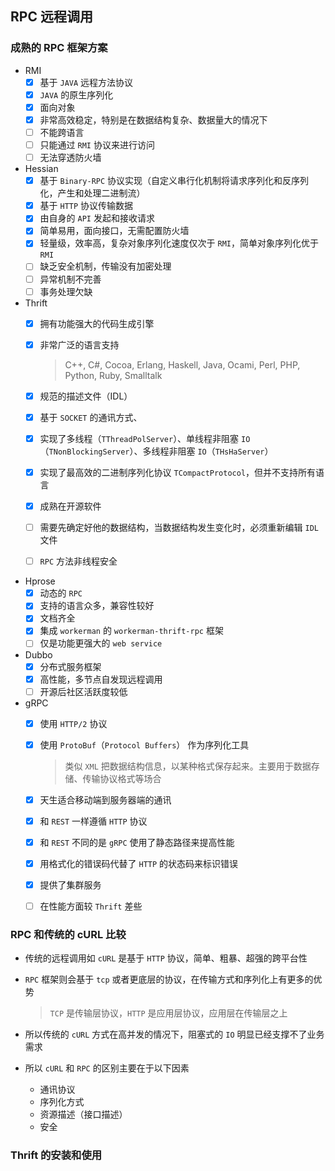 
## RPC 远程调用

### 成熟的 RPC 框架方案

* RMI
    - [x] 基于 `JAVA` 远程方法协议
    - [x] `JAVA` 的原生序列化
    - [x] 面向对象
    - [x] 非常高效稳定，特别是在数据结构复杂、数据量大的情况下
    - [ ] 不能跨语言
    - [ ] 只能通过 `RMI` 协议来进行访问
    - [ ] 无法穿透防火墙

* Hessian
    - [x] 基于 `Binary-RPC` 协议实现（自定义串行化机制将请求序列化和反序列化，产生和处理二进制流）
    - [x] 基于 `HTTP` 协议传输数据
    - [x] 由自身的 `API` 发起和接收请求
    - [x] 简单易用，面向接口，无需配置防火墙
    - [x] 轻量级，效率高，复杂对象序列化速度仅次于 `RMI`，简单对象序列化优于 `RMI`
    - [ ] 缺乏安全机制，传输没有加密处理
    - [ ] 异常机制不完善
    - [ ] 事务处理欠缺

* Thrift
    - [x] 拥有功能强大的代码生成引擎
    - [x] 非常广泛的语言支持
    
        > C++, C#, Cocoa, Erlang, Haskell, Java, Ocami, Perl, PHP, Python, Ruby, Smalltalk
    
    - [x] 规范的描述文件（IDL）
    - [x] 基于 `SOCKET` 的通讯方式、
    - [x] 实现了多线程（`TThreadPolServer`）、单线程非阻塞 `IO`（`TNonBlockingServer`）、多线程非阻塞 `IO`（`THsHaServer`）
    - [x] 实现了最高效的二进制序列化协议 `TCompactProtocol`，但并不支持所有语言
    - [x] 成熟在开源软件
    - [ ] 需要先确定好他的数据结构，当数据结构发生变化时，必须重新编辑 `IDL` 文件
    - [ ] `RPC` 方法非线程安全

* Hprose
    - [x] 动态的 `RPC`
    - [x] 支持的语言众多，兼容性较好
    - [x] 文档齐全
    - [x] 集成 `workerman` 的 `workerman-thrift-rpc` 框架
    - [ ] 仅是功能更强大的 `web service`

* Dubbo
    - [x] 分布式服务框架
    - [x] 高性能，多节点自发现远程调用
    - [ ] 开源后社区活跃度较低

* gRPC
    - [x] 使用 `HTTP/2` 协议
    - [x] 使用 `ProtoBuf`（`Protocol Buffers`） 作为序列化工具
    
        > 类似 `XML` 把数据结构信息，以某种格式保存起来。主要用于数据存储、传输协议格式等场合
    
    - [x] 天生适合移动端到服务器端的通讯
    - [x] 和 `REST` 一样遵循 `HTTP` 协议
    - [x] 和 `REST` 不同的是 `gRPC` 使用了静态路径来提高性能
    - [x] 用格式化的错误码代替了 `HTTP` 的状态码来标识错误
    - [x] 提供了集群服务
    - [ ] 在性能方面较 `Thrift` 差些

### RPC 和传统的 cURL 比较

* 传统的远程调用如 `cURL` 是基于 `HTTP` 协议，简单、粗暴、超强的跨平台性
* `RPC` 框架则会基于 `tcp` 或者更底层的协议，在传输方式和序列化上有更多的优势

    > `TCP` 是传输层协议，`HTTP` 是应用层协议，应用层在传输层之上

* 所以传统的 `cURL` 方式在高并发的情况下，阻塞式的 `IO` 明显已经支撑不了业务需求
* 所以 `cURL` 和 `RPC` 的区别主要在于以下因素
    * 通讯协议
    * 序列化方式
    * 资源描述（接口描述）
    * 安全


### Thrift 的安装和使用

